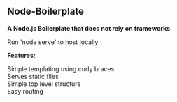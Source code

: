 ## Node-Boilerplate

__A Node.js Boilerplate that does not rely on frameworks__  

Run 'node serve' to host locally  

__Features:__  


Simple templating using curly braces  
Serves static files  
Simple top level structure  
Easy routing  
